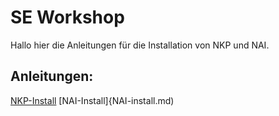 # SE Workshop

Hallo hier die Anleitungen für die Installation von NKP und NAI.


## Anleitungen:

[NKP-Install](NKP-install.md)
[NAI-Install]{NAI-install.md)

